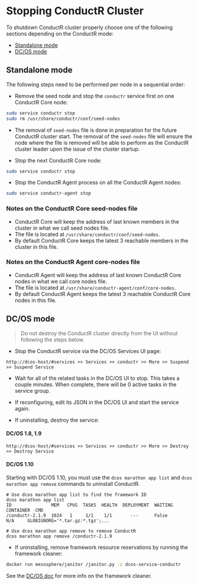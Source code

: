 # Stopping ConductR Cluster

To shutdown ConductR cluster properly choose one of the following sections depending on the ConductR mode:

* [Standalone mode](#Standalone-mode)
* [DC/OS mode](#DC/OS-mode)

## Standalone mode

The following steps need to be performed per node in a sequential order:

* Remove the seed node and stop the `conductr` service first on one ConductR Core node:

```bash
sudo service conductr stop
sudo rm /usr/share/conductr/conf/seed-nodes
```

* The removal of `seed-nodes` file is done in preparation for the future ConductR cluster start. The removal of the `seed-nodes` file
 will ensure the node where the file is removed will be able to perform as the ConductR cluster leader upon the issue of the cluster startup.

* Stop the next ConductR Core node:

```bash
sudo service conductr stop
```

* Stop the ConductR Agent process on all the ConductR Agent nodes:

```bash
sudo service conductr-agent stop
```

### Notes on the ConductR Core seed-nodes file

* ConductR Core will keep the address of last known members in the cluster in what we call seed nodes file.
* The file is located at `/usr/share/conductr/conf/seed-nodes`.
* By default ConductR Core keeps the latest 3 reachable members in the cluster in this file.

### Notes on the ConductR Agent core-nodes file

* ConductR Agent will keep the address of last known ConductR Core nodes in what we call core nodes file.
* The file is located at `/usr/share/conductr-agent/conf/core-nodes`.
* By default ConductR Agent keeps the latest 3 reachable ConductR Core nodes in this file.

## DC/OS mode

> Do not destroy the ConductR cluster directly from the UI without following the steps below.

* Stop the ConductR service via the DC/OS Services UI page:

```
http://dcos-host/#services >> Services >> conductr >> More >> Suspend >> Suspend Service
```

* Wait for all of the related tasks in the DC/OS UI to stop. This takes a couple minutes. When complete, there will be
0 active tasks in the service group.

* If reconfiguring, edit its JSON in the DC/OS UI and start the service again.

* If uninstalling, destroy the service:

#### DC/OS 1.8, 1.9

```
http://dcos-host/#services >> Services >> conductr >> More >> Destroy >> Destroy Service
```

#### DC/OS 1.10

Starting with DC/OS 1.10, you must use the `dcos marathon app list` and `dcos marathon app remove` commands to
uninstall ConductR.

```
# Use dcos marathon app list to find the framework ID
dcos marathon app list
ID               MEM   CPUS  TASKS  HEALTH  DEPLOYMENT  WAITING  CONTAINER  CMD
/conductr-2.1.9  1024   1     1/1    1/1       ---      False       N/A     GLOBIGNORE='*.tar.gz:*.tgz';...

# Use dcos marathon app remove to remove ConductR
dcos marathon app remove /conductr-2.1.9
```

* If uninstalling, remove framework resource reservations by running the framework cleaner:

```bash
docker run mesosphere/janitor /janitor.py -z dcos-service-conductr
```

See the [DC/OS doc](https://docs.mesosphere.com/1.9/deploying-services/uninstall/#framework-cleaner) for more info on the framework cleaner.
